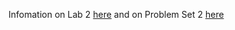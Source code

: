 Infomation on Lab 2 [here](https://cs50.harvard.edu/x/2022/labs/2/) and on Problem Set 2 [here](https://cs50.harvard.edu/x/2022/psets/2/)
